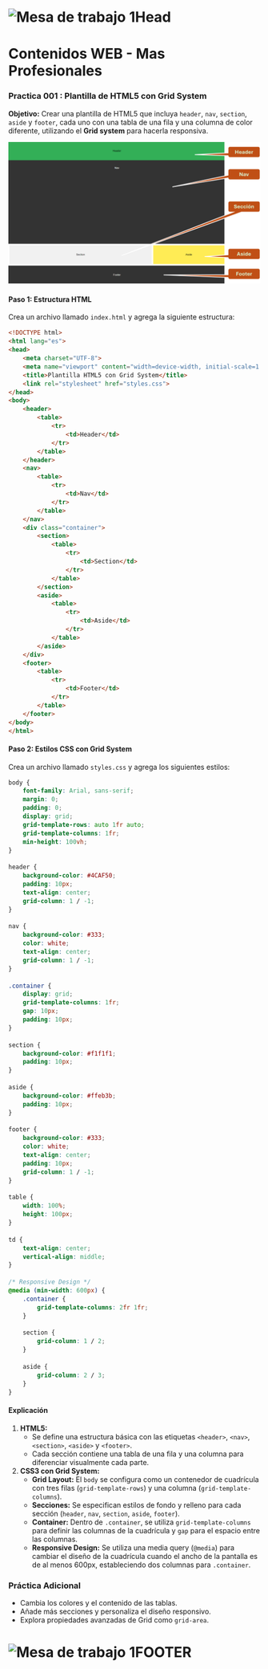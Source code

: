 # ![Mesa de trabajo 1Head](http://drive.google.com/uc?export=view&id=1p2rqX0Nck3MI8LKzYct_oEMRETRIhzTH)

# **Contenidos WEB - Mas Profesionales**

### Practica 001 : Plantilla de HTML5 con Grid System

**Objetivo:** Crear una plantilla de HTML5 que incluya `header`, `nav`, `section`, `aside` y `footer`, cada uno con una tabla de una fila y una columna de color diferente, utilizando el **Grid system** para hacerla responsiva.

![image-20240716122120877](https://github.com/Grandote58/BoostHub/blob/main/estructuraHTML5.png)



#### Paso 1: Estructura HTML

Crea un archivo llamado `index.html` y agrega la siguiente estructura:

```html
<!DOCTYPE html>
<html lang="es">
<head>
    <meta charset="UTF-8">
    <meta name="viewport" content="width=device-width, initial-scale=1.0">
    <title>Plantilla HTML5 con Grid System</title>
    <link rel="stylesheet" href="styles.css">
</head>
<body>
    <header>
        <table>
            <tr>
                <td>Header</td>
            </tr>
        </table>
    </header>
    <nav>
        <table>
            <tr>
                <td>Nav</td>
            </tr>
        </table>
    </nav>
    <div class="container">
        <section>
            <table>
                <tr>
                    <td>Section</td>
                </tr>
            </table>
        </section>
        <aside>
            <table>
                <tr>
                    <td>Aside</td>
                </tr>
            </table>
        </aside>
    </div>
    <footer>
        <table>
            <tr>
                <td>Footer</td>
            </tr>
        </table>
    </footer>
</body>
</html>
```

#### Paso 2: Estilos CSS con Grid System

Crea un archivo llamado `styles.css` y agrega los siguientes estilos:

```css
body {
    font-family: Arial, sans-serif;
    margin: 0;
    padding: 0;
    display: grid;
    grid-template-rows: auto 1fr auto;
    grid-template-columns: 1fr;
    min-height: 100vh;
}

header {
    background-color: #4CAF50;
    padding: 10px;
    text-align: center;
    grid-column: 1 / -1;
}

nav {
    background-color: #333;
    color: white;
    text-align: center;
    grid-column: 1 / -1;
}

.container {
    display: grid;
    grid-template-columns: 1fr;
    gap: 10px;
    padding: 10px;
}

section {
    background-color: #f1f1f1;
    padding: 10px;
}

aside {
    background-color: #ffeb3b;
    padding: 10px;
}

footer {
    background-color: #333;
    color: white;
    text-align: center;
    padding: 10px;
    grid-column: 1 / -1;
}

table {
    width: 100%;
    height: 100px;
}

td {
    text-align: center;
    vertical-align: middle;
}

/* Responsive Design */
@media (min-width: 600px) {
    .container {
        grid-template-columns: 2fr 1fr;
    }

    section {
        grid-column: 1 / 2;
    }

    aside {
        grid-column: 2 / 3;
    }
}
```

#### Explicación

1. **HTML5:**
   - Se define una estructura básica con las etiquetas `<header>`, `<nav>`, `<section>`, `<aside>` y `<footer>`.
   - Cada sección contiene una tabla de una fila y una columna para diferenciar visualmente cada parte.
2. **CSS3 con Grid System:**
   - **Grid Layout:** El `body` se configura como un contenedor de cuadrícula con tres filas (`grid-template-rows`) y una columna (`grid-template-columns`).
   - **Secciones:** Se especifican estilos de fondo y relleno para cada sección (`header`, `nav`, `section`, `aside`, `footer`).
   - **Container:** Dentro de `.container`, se utiliza `grid-template-columns` para definir las columnas de la cuadrícula y `gap` para el espacio entre las columnas.
   - **Responsive Design:** Se utiliza una media query (`@media`) para cambiar el diseño de la cuadrícula cuando el ancho de la pantalla es de al menos 600px, estableciendo dos columnas para `.container`.

### Práctica Adicional

- Cambia los colores y el contenido de las tablas.
- Añade más secciones y personaliza el diseño responsivo.
- Explora propiedades avanzadas de Grid como `grid-area`.


# ![Mesa de trabajo 1FOOTER](http://drive.google.com/uc?export=view&id=1vwLVsNlcF2PEyv9fULe2cohQnVfwRWLg)
